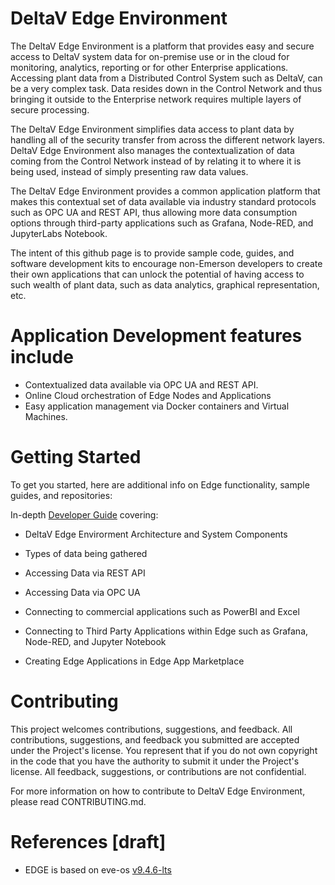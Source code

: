 # DeltaV Edge Environment

The DeltaV Edge Environment is a platform that provides easy and secure access to DeltaV system data for on-premise use or in the cloud for monitoring, analytics, reporting or for other Enterprise applications.
Accessing plant data from a Distributed Control System such as DeltaV, can be a very complex task.
Data resides down in the Control Network and thus bringing it outside to the Enterprise network requires multiple layers of secure processing.  

The DeltaV Edge Environment simplifies data access to plant data by handling all of the security transfer from across the different network layers.  DeltaV Edge Environment also manages the contextualization of data coming from the Control Network instead of by relating it to where it is being used, instead of simply presenting raw data values.  

The DeltaV Edge Environment provides a common application platform that makes this contextual set of data available via industry standard protocols such as OPC UA and REST API, thus allowing more data consumption options through third-party applications such as Grafana, Node-RED, and JupyterLabs Notebook.  



The intent of this github page is to provide sample code, guides, and software development kits to encourage non-Emerson developers to create their own applications that can unlock the potential of having access to such wealth of plant data, such as data analytics, graphical representation, etc.


# Application Development features include
-	Contextualized data available via OPC UA and REST API.
-	Online Cloud orchestration of Edge Nodes and Applications
-	Easy application management via Docker containers and Virtual Machines.


# Getting Started

To get you started, here are additional info on Edge functionality, sample guides, and repositories:

In-depth [Developer Guide](developer-guide.md) covering:
 
- DeltaV Edge Envirorment Architecture and System Components
  
- Types of data being gathered
  
- Accessing Data via REST API
  
- Accessing Data via OPC UA
  
- Connecting to commercial applications such as PowerBI and Excel
  
- Connecting to Third Party Applications within Edge such as Grafana, Node-RED, and Jupyter Notebook
  
- Creating Edge Applications in Edge App Marketplace
  

# Contributing

This project welcomes contributions, suggestions, and feedback. All contributions, suggestions, and feedback you submitted are accepted under the Project's license. You represent that if you do not own copyright in the code that you have the authority to submit it under the Project's license. All feedback, suggestions, or contributions are not confidential.

For more information on how to contribute to DeltaV Edge Environment, please read CONTRIBUTING.md.


# References [draft]
- EDGE is based on eve-os [v9.4.6-lts](https://github.com/EmersonDeltaV/lf-edge-eve)
